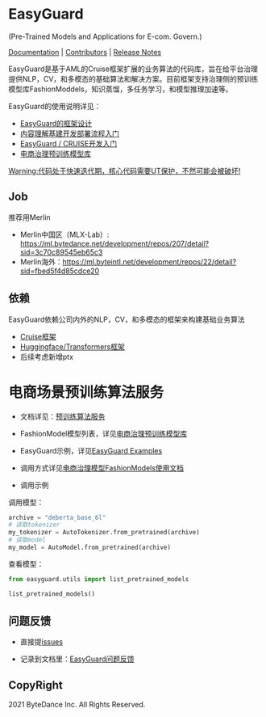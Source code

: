 # EasyGuard

(Pre-Trained Models and Applications for E-com. Govern.)

[Documentation]() |
[Contributors](https://code.byted.org/ecom_govern/EasyGuard/) |
[Release Notes]()

EasyGuard是基于AML的Cruise框架扩展的业务算法的代码库，旨在给平台治理提供NLP，CV，和多模态的基础算法和解决方案。目前框架支持治理侧的预训练模型库FashionModdels，知识蒸馏，多任务学习，和模型推理加速等。

EasyGuard的使用说明详见：

* [EasyGuard的框架设计](https://bytedance.feishu.cn/docx/doxcnjT9CWaIH1PNDMg5TLUz7UN)
* [内容理解基建开发部署流程入门](https://bytedance.feishu.cn/docx/doxcn87hZjRkmyC2lWjkcQiyghh)
* [EasyGuard / CRUISE开发入门](https://bytedance.feishu.cn/wiki/wikcnFqJR5Y5dgswiuN4Vs5yy6e)
* [电商治理预训练模型库](https://bytedance.feishu.cn/sheets/shtcnJU6aAYhLP1wdYXFyPXH7mc)


[Warning:代码处于快速迭代期，核心代码需要UT保护，不然可能会被破坏!]()

## Job
推荐用Merlin
* Merlin中国区（MLX-Lab）: https://ml.bytedance.net/development/repos/207/detail?sid=3c70c89545eb65c3
* Merlin海外：https://ml.byteintl.net/development/repos/22/detail?sid=fbed5f4d85cdce20

## 依赖

EasyGuard依赖公司内外的NLP，CV，和多模态的框架来构建基础业务算法

* [Cruise框架](https://codebase.byted.org/repo/data/cruise)
* [Huggingface/Transformers框架](https://github.com/huggingface/transformers)
* 后续考虑新增ptx

# 电商场景预训练算法服务
* 文档详见：[预训练算法服务](https://bytedance.feishu.cn/wiki/wikcnrmcpmz5RAB89yJhWd0jFZg)

* FashionModel模型列表，详见[电商治理预训练模型库](https://bytedance.feishu.cn/sheets/shtcnJU6aAYhLP1wdYXFyPXH7mc)

* EasyGuard示例，详见[EasyGuard Examples](https://code.byted.org/ecom_govern/EasyGuard/tree/master/examples)

* 调用方式详见[电商治理模型FashionModels使用文档](https://bytedance.feishu.cn/wiki/wikcnBlgTsEuyDo1ZtYXW38k4Gf)

* 调用示例

调用模型：

```python
archive = "deberta_base_6l"
# 读取tokenizer
my_tokenizer = AutoTokenizer.from_pretrained(archive)
# 读取model
my_model = AutoModel.from_pretrained(archive)
```

查看模型：

```python
from easyguard.utils import list_pretrained_models

list_pretrained_models()
```

## 问题反馈

* 直接提[issues](https://code.byted.org/ecom_govern/EasyGuard/issues)

* 记录到文档里：[EasyGuard问题反馈](https://bytedance.feishu.cn/docx/Hk8NdiLkWofEzUxJGn4cot9KnwP)

## CopyRight
2021 ByteDance Inc. All Rights Reserved.
